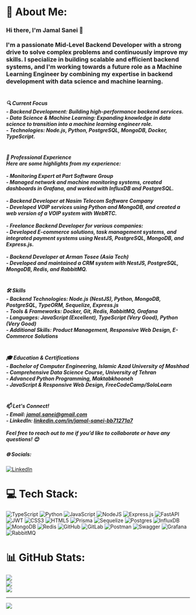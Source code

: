 # 💫 About Me:
 ### Hi there, I'm **Jamal Sanei** 👋<br><br>I'm a passionate **Mid-Level Backend Developer** with a strong drive to solve complex problems and continuously improve my skills. I specialize in building scalable and efficient backend systems, and I'm working towards a future role as a **Machine Learning Engineer** by combining my expertise in backend development with data science and machine learning.<br><br>
 
 ##### 🔍 Current Focus<br>- **Backend Development**: Building high-performance backend services.<br>- **Data Science & Machine Learning**: Expanding knowledge in data science to transition into a machine learning engineer role.<br>- **Technologies**: Node.js, Python, PostgreSQL, MongoDB, Docker, TypeScript.<br><br>
 
 ##### 💼 Professional Experience<br>Here are some highlights from my experience:<br><br>- **Monitoring Expert** at Part Software Group<br>  - Managed network and machine monitoring systems, created dashboards in **Grafana**, and worked with **InfluxDB** and **PostgreSQL**.<br>  <br>- **Backend Developer** at Nasim Telecom Software Company<br>  - Developed VOIP services using **Python** and **MongoDB**, and created a web version of a VOIP system with **WebRTC**.<br>  <br>- **Freelance Backend Developer** for various companies:<br>  - Developed **E-commerce** solutions, **task management** systems, and integrated **payment systems** using **NestJS**, **PostgreSQL**, **MongoDB**, and **Express.js**.<br><br>- **Backend Developer** at **Arman Tosee (Asia Tech)**<br>  - Developed and maintained a **CRM system** with **NestJS**, **PostgreSQL**, **MongoDB**, **Redis**, and **RabbitMQ**.<br><br>
 
 ##### 🛠️ Skills<br>- **Backend Technologies**: Node.js (NestJS), Python, MongoDB, PostgreSQL, TypeORM, Sequelize, Express.js<br>- **Tools & Frameworks**: Docker, Git, Redis, RabbitMQ, Grafana<br>- **Languages**: JavaScript (Excellent), TypeScript (Very Good), Python (Very Good)<br>- **Additional Skills**: Product Management, Responsive Web Design, E-Commerce Solutions<br><br>
 
 ##### 🎓 Education & Certifications<br>- **Bachelor of Computer Engineering**, Islamic Azad University of Mashhad<br>- **Comprehensive Data Science Course**, University of Tehran<br>- **Advanced Python Programming**, Maktabkhooneh<br>- **JavaScript & Responsive Web Design**, FreeCodeCamp/SoloLearn<br><br>
 
 ##### 📫 Let's Connect!<br>- **Email**: [jamal.sanei@gmail.com](mailto:jamal.sanei@gmail.com)<br>- **LinkedIn**: [linkedin.com/in/jamal-sanei-bb71271a7](https://www.linkedin.com/in/jamal-sanei-bb71271a7)<br><br>Feel free to reach out to me if you’d like to collaborate or have any questions! 😊<br>


##### 🌐 Socials:
[![LinkedIn](https://img.shields.io/badge/LinkedIn-%230077B5.svg?logo=linkedin&logoColor=white)](https://linkedin.com/in/linkedin.com/in/jamal-sanei-bb71271a7) 

# 💻 Tech Stack:
![TypeScript](https://img.shields.io/badge/typescript-%23007ACC.svg?style=for-the-badge&logo=typescript&logoColor=white) ![Python](https://img.shields.io/badge/python-3670A0?style=for-the-badge&logo=python&logoColor=ffdd54) ![JavaScript](https://img.shields.io/badge/javascript-%23323330.svg?style=for-the-badge&logo=javascript&logoColor=%23F7DF1E) ![NodeJS](https://img.shields.io/badge/node.js-6DA55F?style=for-the-badge&logo=node.js&logoColor=white) ![Express.js](https://img.shields.io/badge/express.js-%23404d59.svg?style=for-the-badge&logo=express&logoColor=%2361DAFB) ![FastAPI](https://img.shields.io/badge/FastAPI-005571?style=for-the-badge&logo=fastapi) ![JWT](https://img.shields.io/badge/JWT-black?style=for-the-badge&logo=JSON%20web%20tokens) ![CSS3](https://img.shields.io/badge/css3-%231572B6.svg?style=for-the-badge&logo=css3&logoColor=white) ![HTML5](https://img.shields.io/badge/html5-%23E34F26.svg?style=for-the-badge&logo=html5&logoColor=white) ![Prisma](https://img.shields.io/badge/Prisma-3982CE?style=for-the-badge&logo=Prisma&logoColor=white) ![Sequelize](https://img.shields.io/badge/Sequelize-52B0E7?style=for-the-badge&logo=Sequelize&logoColor=white) ![Postgres](https://img.shields.io/badge/postgres-%23316192.svg?style=for-the-badge&logo=postgresql&logoColor=white) ![InfluxDB](https://img.shields.io/badge/InfluxDB-22ADF6?style=for-the-badge&logo=InfluxDB&logoColor=white) ![MongoDB](https://img.shields.io/badge/MongoDB-%234ea94b.svg?style=for-the-badge&logo=mongodb&logoColor=white) ![Redis](https://img.shields.io/badge/redis-%23DD0031.svg?style=for-the-badge&logo=redis&logoColor=white) ![GitHub](https://img.shields.io/badge/github-%23121011.svg?style=for-the-badge&logo=github&logoColor=white) ![GitLab](https://img.shields.io/badge/gitlab-%23181717.svg?style=for-the-badge&logo=gitlab&logoColor=white) ![Postman](https://img.shields.io/badge/Postman-FF6C37?style=for-the-badge&logo=postman&logoColor=white) ![Swagger](https://img.shields.io/badge/-Swagger-%23Clojure?style=for-the-badge&logo=swagger&logoColor=white) ![Grafana](https://img.shields.io/badge/grafana-%23F46800.svg?style=for-the-badge&logo=grafana&logoColor=white) ![RabbitMQ](https://img.shields.io/badge/rabbitmq-FF6600?style=for-the-badge&logo=rabbitmq&logoColor=white)
# 📊 GitHub Stats:
![](https://github-readme-stats.vercel.app/api?username=JamalSanei&theme=dark&hide_border=false&include_all_commits=false&count_private=false)<br/>
![](https://github-readme-streak-stats.herokuapp.com/?user=JamalSanei&theme=dark&hide_border=false)<br/>
![](https://github-readme-stats.vercel.app/api/top-langs/?username=JamalSanei&theme=dark&hide_border=false&include_all_commits=false&count_private=false&layout=compact)

---
[![](https://visitcount.itsvg.in/api?id=JamalSanei&icon=0&color=0)](https://visitcount.itsvg.in)

<!-- Proudly created with GPRM ( https://gprm.itsvg.in ) -->
